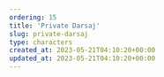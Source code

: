 ```yaml
---
ordering: 15
title: 'Private Darsaj'
slug: private-darsaj
type: characters
created_at: 2023-05-21T04:10:20+00:00
updated_at: 2023-05-21T04:10:20+00:00
---
```

